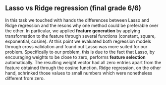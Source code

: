 ## Lasso vs Ridge regression (final grade 6/6)

In this task we touched with hands the differences between Lasso and Ridge regression and the resons why one method could be preferable over the other. In particular, we applied **feature generation** by applying transformation to the feature through several functions (constant, square, exponential, cosine). At this point we evaluated both regression models through cross validation and found out Lasso was more suited for our problem. Specifically to our problem, this is due to the fact that Lasso, by encouraging weights to be close to zero, performs **feature selection** automatically. The resulting weight vector had all zero entries apart from the feature obtained through the cosine function. Ridge regression, on the other hand, schrinked those values to small numbers which were nonetheless different from zero.
